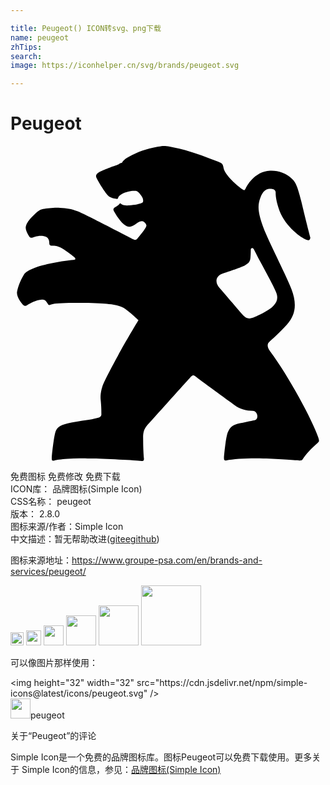 ```yaml
---

title: Peugeot() ICON转svg、png下载
name: peugeot
zhTips: 
search: 
image: https://iconhelper.cn/svg/brands/peugeot.svg

---
```


# Peugeot  <small style="font-size: 60%;font-weight: 100"></small>

<div id="svg" class="svg-wrap">
<svg role="img" viewBox="0 0 24 24" xmlns="http://www.w3.org/2000/svg"><title>Peugeot icon</title><path d="M23.444 22.188c-.45-1.321-2.252-4.655-3.664-6.547-.3-.42-.18-.631-.03-.751s.691-.601 1.321-1.291c.631-.721.781-1.532.33-2.703S19.51 6.962 19.21 6.061c-.36-1.051-.39-1.532-.18-2.102.24-.691.601-.721.901-.691.15 0 .27.15.27.24 0 .3.03.661.3 1.442.481 1.231 1.652 2.042 2.042 2.192.27.12.3-.09.3-.18-.03-.09-.42-1.622-.691-2.763-.3-1.201-.45-1.472-.721-1.712-.42-.42-1.081-.631-1.652-.601-1.231.06-1.802 1.231-1.862 1.351-.06.09-.09.18-.21.09-.36-.24-1.381-1.111-1.472-1.652-.06-.33-.12-.36-.42-.481C14.584.713 13.503.293 12.301.083c-.481-.09-.511-.12-1.051-.03-.961.18-1.532.39-2.252.781-.39.21-.45.36-.511.45-.12 0-.21.09-.33.15-.24.09-1.111.39-1.412.571-.18.12-.3.21-.18.45.18.36.661 1.141.901 1.351.12.12.481.21.541.21.09.03.15.03.18-.03s.03-.15.21-.27c.24-.18.661-.27.901-.3.18 0 .3-.03.39.06.09.06.3.3.39.511.06.24.03.3-.09.36s-.511.15-.961.18c-.45.03-.571-.09-.601-.12-.03-.03-.09-.06-.12 0-.06.09-.18.18-.36.27-.09.06-.15.15-.06.3.27.481.661 1.021.991 1.141.27.09.42 0 .721-.21.272-.208.452-.208.542-.148.09.06.24.21.21.33-.06.241-.57.812-.66.932-.09.12-.18.18-.33.09-.241-.12-3.755-1.952-4.235-2.132-.511-.21-.841-.24-1.351-.27-.42-.03-.961.03-1.291.09-.24.06-.39.15-.631.39-.33.3-.661.661-.691.991-.03.24.24.691.27.721.03.03.06.09.21.09.15-.03.481-.21.901-.12.39.06.42.36.42.601 0 .03.06.12.15.12.15 0 .39 0 .661.12.33.15.991.661 1.111.781.09.09.09.18-.09.18-.841.06-2.132.33-2.703.511-.42.15-.901.33-1.081.631-.21.33-.45.901-.511 1.291-.06.39.36.871.45.991.09.06.12.12.27.06.21-.12.691-.42 1.171-.45.3-.03.39.24.481.36.06.09.15.03.39-.03.45-.12 3.003-.09 3.904-.03.42.03.991.09 1.412.3.42.24 1.171.961 1.171.961s-1.021 1.682-1.562 2.703c-.511.931-.871 1.622-1.051 2.012-.18.36-.3.901-.27 1.291.06.601.06.901.06 1.171 0 .24-.24.27-.541.33-.45.12-1.321.18-2.012.36-.631.15-.871.3-.991.811-.09.39-.21 1.351-.24 1.802 0 .18 0 .27.21.21.12-.03.511-.09.991-.12.601-.06 1.231-.03 1.742-.03.931 0 3.634.15 3.814.18.24.03.27 0 .27-.18-.03-.21-.06-.901-.06-1.291 0-.42-.06-.811.3-1.231.36-.39 3.123-3.484 3.273-3.634.12-.12.21-.27.42-.09.21.18 2.493 1.832 2.943 2.162s.901.45 1.412.45c.39 0 .481.661.15.721-.33.06-.841.18-1.171.24-.541.12-.691.3-.871.661-.15.3-.3 1.802-.3 1.952 0 .09 0 .24.15.21.661-.12 1.712-.18 2.853-.15 1.291.03 2.553.15 2.733.15.18 0 .21 0 .3-.15.15-.27.661-.811 1.081-1.171.153-.12.153-.18.063-.45zm-4.985-9.1c-.33.12-.541 0-.691-.15-.15-.15-1.472-1.712-1.892-2.192-.21-.24-.36-.781.27-1.021.511-.18 1.472-.481 1.712-.631.27-.15.39-.27.42-.541.03-.27.03-.571.03-.661 0-.09.12-.18.21-.06.06.09.27.541.571 1.081.42.781.961 1.772 1.141 2.222.18.42.09.721-.18 1.021-.33.392-1.351.842-1.591.932z"/></svg>
</div>
<detail full-name='peugeot'></detail>

<div class="detail-page">
<p>
<span><span class="badge-success badge">免费图标</span> <span class="badge-success badge">免费修改</span>  <span class="badge-success badge">免费下载</span> </span>
<br/>
<span>
ICON库：
<span class="badge-secondary badge">品牌图标(Simple Icon)</span> 
</span>
<br/>
<span>
CSS名称：
<span class="badge-secondary badge">peugeot</span> 
</span>

<br/>
<span>
版本：
<span class="badge-secondary badge">2.8.0</span> 
</span>
<br/>
<span>图标来源/作者：<span class="badge-light badge">Simple Icon</span></span> 
<br/>
<span class="zh-detail">中文描述：暂无<span class="help-link"><span>帮助改进</span>(<a href="https://gitee.com/liuwave/icon-helper/edit/master/json/brands/peugeot.json" target="_blank" rel="noopener noreferrer">gitee</a><a href="https://github.com/liuwave/icon-helper/edit/master/json/brands/peugeot.json" target="_blank" rel="noopener noreferrer">github</a></span>)</span><br/>
</p>
</div><div class="description description alert alert-light"><p>图标来源地址：<a href="https://www.groupe-psa.com/en/brands-and-services/peugeot/" target="_blank" rel="noopener noreferrer">https://www.groupe-psa.com/en/brands-and-services/peugeot/</a></p></div>
<div class="alert alert-dark">
<img height="21" width="21" src="https://cdn.jsdelivr.net/npm/simple-icons@latest/icons/peugeot.svg" />
<img height="24" width="24" src="https://cdn.jsdelivr.net/npm/simple-icons@latest/icons/peugeot.svg" />
<img height="32" width="32" src="https://cdn.jsdelivr.net/npm/simple-icons@latest/icons/peugeot.svg" />
<img height="48" width="48" src="https://cdn.jsdelivr.net/npm/simple-icons@latest/icons/peugeot.svg" />
<img height="64" width="64" src="https://cdn.jsdelivr.net/npm/simple-icons@latest/icons/peugeot.svg" />
<img height="96" width="96" src="https://cdn.jsdelivr.net/npm/simple-icons@latest/icons/peugeot.svg" />

</div>
<div>
  <p>可以像图片那样使用：    
  </p>
  <div class="alert alert-primary" style="font-size: 14px">
    &lt;img height="32" width="32" src="https://cdn.jsdelivr.net/npm/simple-icons@latest/icons/peugeot.svg" /&gt;
    <copy-btn content='<img height="32" width="32" src="https://cdn.jsdelivr.net/npm/simple-icons@latest/icons/peugeot.svg" />'></copy-btn>
  </div>
  <div class="alert alert-secondary">
    <img height="32" width="32" src="https://cdn.jsdelivr.net/npm/simple-icons@latest/icons/peugeot.svg" />peugeot
    <copy-btn content="peugeot" btn-title="复制图标名称"></copy-btn>
  </div>
</div>

<Vssue title="关于“Peugeot”的评论" >关于“Peugeot”的评论</Vssue>


<div><p>Simple Icon是一个免费的品牌图标库。图标Peugeot可以免费下载使用。更多关于  Simple Icon的信息，参见：<a target="_blank" href="https://iconhelper.cn/brands.html">品牌图标(Simple Icon)</a>
</p></div>
